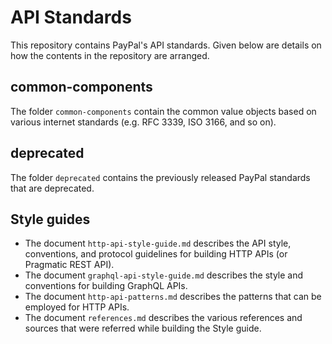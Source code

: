 # API Standards
This repository contains PayPal's API standards. Given below are details on how the contents in the repository are arranged.
## common-components
The folder `common-components` contain the common value objects based on various internet standards (e.g. RFC 3339, ISO 3166, and so on).
## deprecated
The folder `deprecated` contains the previously released PayPal standards that are deprecated.
## Style guides
* The document `http-api-style-guide.md` describes the API style, conventions, and protocol guidelines for building HTTP APIs (or Pragmatic REST API).
* The document `graphql-api-style-guide.md` describes the style and conventions for building GraphQL APIs.
* The document `http-api-patterns.md` describes the patterns that can be employed for HTTP APIs.
* The document `references.md` describes the various references and sources that were referred while building the Style guide.
